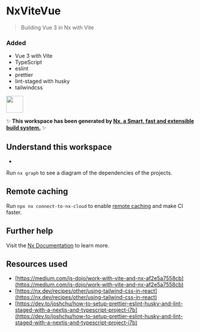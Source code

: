 # NxViteVue

> Building Vue 3 in Nx with Vite

### Added

- Vue 3 with Vite
- TypeScript
- eslint
- prettier
- lint-staged with husky
- tailwindcss

<a alt="Nx logo" href="https://nx.dev" target="_blank" rel="noreferrer"><img src="https://raw.githubusercontent.com/nrwl/nx/master/images/nx-logo.png" width="45"></a>

✨ **This workspace has been generated by [Nx, a Smart, fast and extensible build system.](https://nx.dev)** ✨

## Understand this workspace

-

Run `nx graph` to see a diagram of the dependencies of the projects.

## Remote caching

Run `npx nx connect-to-nx-cloud` to enable [remote caching](https://nx.app) and make CI faster.

## Further help

Visit the [Nx Documentation](https://nx.dev) to learn more.

## Resources used

- [https://medium.com/js-dojo/work-with-vite-and-nx-af2e5a7558cb](https://medium.com/js-dojo/work-with-vite-and-nx-af2e5a7558cb)
- [https://nx.dev/recipes/other/using-tailwind-css-in-react](https://nx.dev/recipes/other/using-tailwind-css-in-react)
- [https://dev.to/joshchu/how-to-setup-prettier-eslint-husky-and-lint-staged-with-a-nextjs-and-typescript-project-i7b](https://dev.to/joshchu/how-to-setup-prettier-eslint-husky-and-lint-staged-with-a-nextjs-and-typescript-project-i7b)
